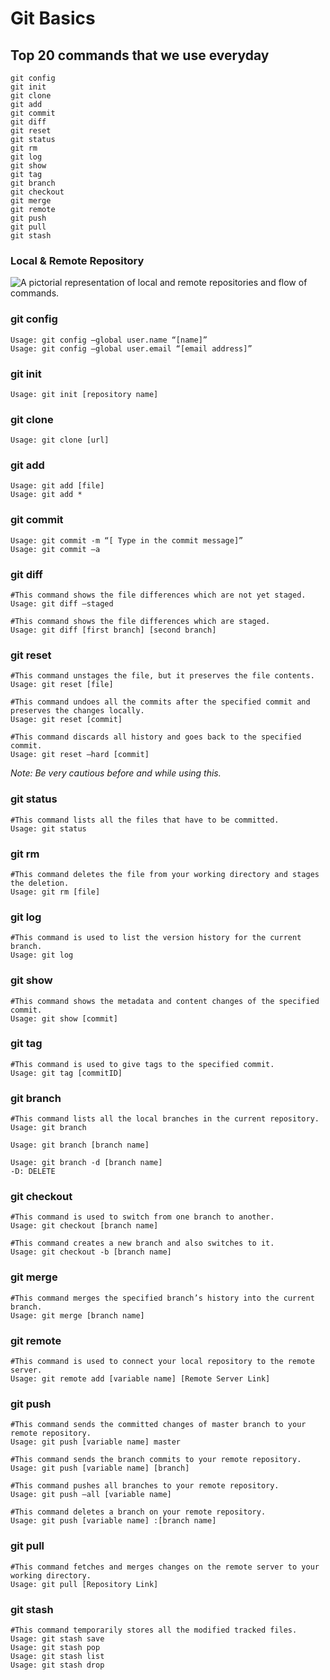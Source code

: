 # Git Basics

## Top 20 commands that we use everyday

```shell
git config
git init
git clone
git add
git commit
git diff
git reset
git status
git rm
git log
git show
git tag
git branch
git checkout
git merge
git remote
git push
git pull
git stash
```

### Local & Remote Repository

![A pictorial representation of local and remote repositories and flow of commands.](https://raw.githubusercontent.com/ujjawalmisra/learning-java/main/images/git-commands.png)


### git config
```shell
Usage: git config –global user.name “[name]”
Usage: git config –global user.email “[email address]”
```

### git init
```shell
Usage: git init [repository name]
```

### git clone
```shell
Usage: git clone [url]
```

### git add
```shell 
Usage: git add [file]
Usage: git add *
```

### git commit
```shell
Usage: git commit -m “[ Type in the commit message]”
Usage: git commit –a
```

### git diff
```shell
#This command shows the file differences which are not yet staged.
Usage: git diff –staged

#This command shows the file differences which are staged.
Usage: git diff [first branch] [second branch]
```

### git reset
```shell
#This command unstages the file, but it preserves the file contents.
Usage: git reset [file]

#This command undoes all the commits after the specified commit and preserves the changes locally.
Usage: git reset [commit]

#This command discards all history and goes back to the specified commit.
Usage: git reset –hard [commit]
```
*Note: Be very cautious before and while using this.*

### git status
```shell
#This command lists all the files that have to be committed.
Usage: git status
```

### git rm
```shell
#This command deletes the file from your working directory and stages the deletion.
Usage: git rm [file]
```

### git log
```shell
#This command is used to list the version history for the current branch.
Usage: git log
``` 

### git show
```shell
#This command shows the metadata and content changes of the specified commit.
Usage: git show [commit]
```

### git tag
```shell
#This command is used to give tags to the specified commit.
Usage: git tag [commitID]
```

### git branch
```shell
#This command lists all the local branches in the current repository.
Usage: git branch

Usage: git branch [branch name]

Usage: git branch -d [branch name]
-D: DELETE
```

### git checkout
```shell
#This command is used to switch from one branch to another.
Usage: git checkout [branch name]

#This command creates a new branch and also switches to it.
Usage: git checkout -b [branch name]
```

### git merge
```shell
#This command merges the specified branch’s history into the current branch.
Usage: git merge [branch name]
```

### git remote
```shell
#This command is used to connect your local repository to the remote server.
Usage: git remote add [variable name] [Remote Server Link]
```

### git push
```shell
#This command sends the committed changes of master branch to your remote repository.
Usage: git push [variable name] master

#This command sends the branch commits to your remote repository.
Usage: git push [variable name] [branch]

#This command pushes all branches to your remote repository.
Usage: git push –all [variable name]

#This command deletes a branch on your remote repository.
Usage: git push [variable name] :[branch name]
```

### git pull
```shell
#This command fetches and merges changes on the remote server to your working directory.
Usage: git pull [Repository Link]
```

### git stash
```
#This command temporarily stores all the modified tracked files.
Usage: git stash save
Usage: git stash pop
Usage: git stash list
Usage: git stash drop
```

